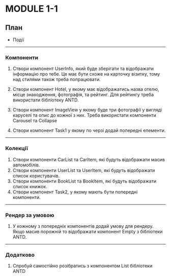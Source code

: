 # MODULE 1-1

## План

- Події

---

### Компоненти

1. Створи компонент UserInfo, який буде зберігати та відображати інформацію про тебе. Це має бути схоже на карточку візитку, тому над стилями також треба попрацювати.

1. Створи компонент Hotel, у якому має відображатись назва отелю, місце знаходження, фотографія, та рейтинг. Для рейтингу треба використати бібліотеку ANTD.

1. Створи компонент ImageView у якому буде три фотографії у вигляді каруселі та опис до кожної з них. Треба використати компоненти Carousel та Collapse

1. Створи компонент Task1 у якому по черзі додай попередні елементи.

---

### Колекції

1. Створи компоненти CarList та CarItem, які будуть відображати масив автомобілів.
1. Створи компоненти UserList та UserItem, які будуть відображати список користувачів.
1. Створи компоненти BookList та BookItem, які будуть відображати список книжок.
1. Створи компонент Task2, у якому мають бути попередні компоненти.

---

### Рендер за умовою

1. У кожному з попередніх компонентів додай умову для рендеру. Якщо масив порожній то відображати компонент Empty з бібліотеки ANTD.

---

### Додатково

1. Спробуй самостійно розібратись з компонентом List бібліотеки ANTD
